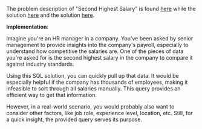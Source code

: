 The problem description of "Second Highest Salary" is found [here](https://leetcode.com/problems/second-highest-salary/description/) while the solution [here](https://github.com/aurimas13/Solutions-To-Problems/blob/main/LeetCode/SQL%20Solutions/Second%20Highest%20Salary/second.sql) and the solution [here](https://leetcode.com/problems/second-highest-salary/solutions/4050658/first-sql-solution-well-explained/).

**Implementation**:

Imagine you're an HR manager in a company. You've been asked by senior management to provide insights into the company's payroll, especially to understand how competitive the salaries are. One of the pieces of data you're asked for is the second highest salary in the company to compare it against industry standards.

Using this SQL solution, you can quickly pull up that data. It would be especially helpful if the company has thousands of employees, making it infeasible to sort through all salaries manually. This query provides an efficient way to get that information.

However, in a real-world scenario, you would probably also want to consider other factors, like job role, experience level, location, etc. Still, for a quick insight, the provided query serves its purpose.




